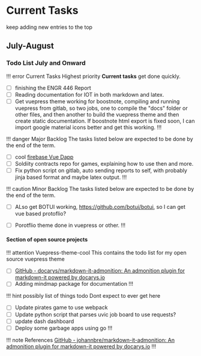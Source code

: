 # Current Tasks
keep adding new entries to the top

## July-August
### Todo List July and Onward

!!! error Current Tasks Highest priority
**Current tasks** get done quickly.
- [ ] finishing the  ENGR 446 Report
- [ ] Reading documentation for IOT in both markdown and latex.
- [ ] Get vuepress theme working for boostnote, compiling and running vuepress from gitlab, so two jobs, one to compile the "docs" folder or other files, and then another to build the vuepress theme and then create static documentation. If boostnote html export is fixed soon, I can import google material icons better and get this working.
!!!

!!! danger Major Backlog
The tasks listed below are expected to be done by the end of the term.
- [ ] cool [firebase Vue Dapp](https://medium.com/@sebinatx/building-an-ethereum-firebase-user-profile-dapp-part-2-226bcc11ae62, ) 
- [ ] Soldiity contracts repo for games, explaining how to use then and more.
- [ ] Fix python script on gitlab, auto sending reports to self, with probably jinja based format and maybe latex output.
!!!

!!! caution Minor Backlog
The tasks listed below are expected to be done by the end of the term.
- [ ] ALso get BOTUI working, https://github.com/botui/botui, so I can get vue based protoflio?
- [ ] Porotflio theme done in vuepress or other.
!!!
 

#### Section of open source projects
!!! attention Vuepress-theme-cool
This contains the todo list for my open source vuepress theme
- [ ] [GitHub - docarys/markdown-it-admonition: An admonition plugin for markdown-it powered by docarys.io](https://github.com/docarys/markdown-it-admonition)
- [ ] Adding mindmap package for documentation 
!!!

!!! hint possibly list of things todo
Dont expect to ever get here
- [ ] Update pirates game to use webpack
- [ ] Update python script that parses uvic job board to use requests?
- [ ] update dash dashboard
- [ ] Deploy some garbage apps using go
!!!

!!! note References
[GitHub - johannbre/markdown-it-admonition: An admonition plugin for markdown-it powered by docarys.io](https://github.com/johannbre/markdown-it-admonition)
!!!
